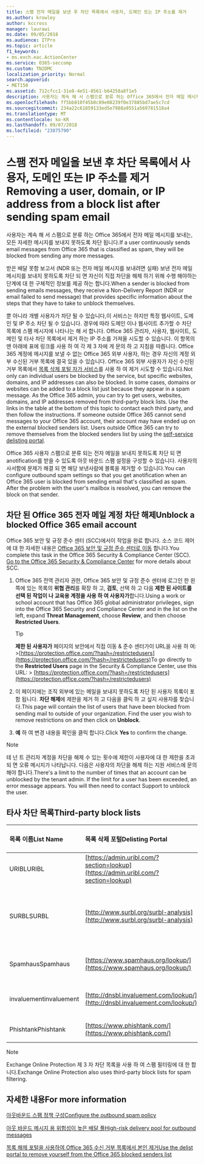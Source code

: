 ```yaml
---
title: 스팸 전자 메일을 보낸 후 차단 목록에서 사용자, 도메인 또는 IP 주소를 제거
ms.author: krowley
author: kccross
manager: laurawi
ms.date: 09/05/2018
ms.audience: ITPro
ms.topic: article
f1_keywords:
- ms.exch.eac.ActionCenter
ms.service: O365-seccomp
ms.custom: TN2DMC
localization_priority: Normal
search.appverid:
- MET150
ms.assetid: 712cfcc1-31e8-4e51-8561-b64258a8f1e5
description: 사용자는 계속 해 서 스팸으로 분류 하는 Office 365에서 전자 메일 메시지를 보내는, 모든 자세한 메시지를 보내지 못하도록 차단 됩니다.
ms.openlocfilehash: ff5bb010f45b0c89e08239f0e37885bd7ae5c7cd
ms.sourcegitcommit: 234a22c61859133ed5e7988a9551a569781518a4
ms.translationtype: MT
ms.contentlocale: ko-KR
ms.lasthandoff: 09/07/2018
ms.locfileid: "23875790"
---
```

# <a name="removing-a-user-domain-or-ip-address-from-a-block-list-after-sending-spam-email"></a><span data-ttu-id="0ffa7-103">스팸 전자 메일을 보낸 후 차단 목록에서 사용자, 도메인 또는 IP 주소를 제거</span><span class="sxs-lookup"><span data-stu-id="0ffa7-103">Removing a user, domain, or IP address from a block list after sending spam email</span></span>

<span data-ttu-id="0ffa7-104">사용자는 계속 해 서 스팸으로 분류 하는 Office 365에서 전자 메일 메시지를 보내는, 모든 자세한 메시지를 보내지 못하도록 차단 됩니다.</span><span class="sxs-lookup"><span data-stu-id="0ffa7-104">If a user continuously sends email messages from Office 365 that is classified as spam, they will be blocked from sending any more messages.</span></span> 
  
<span data-ttu-id="0ffa7-105">받은 배달 못함 보고서 (NDR 또는 전자 메일 메시지를 보내려면 실패) 보낸 전자 메일 메시지를 보내지 못하도록 차단 되 면 자신이 직접 차단을 해제 하기 위해 수행 해야하는 단계에 대 한 구체적인 정보를 제공 하는 합니다.</span><span class="sxs-lookup"><span data-stu-id="0ffa7-105">When a sender is blocked from sending emails messages, they receive a Non-Delivery Report (NDR or email failed to send message) that provides specific information about the steps that they have to take to unblock themselves.</span></span>
  
<span data-ttu-id="0ffa7-p101">뿐 아니라 개별 사용자가 차단 될 수 있습니다,이 서비스는 하지만 특정 웹사이트, 도메인 및 IP 주소 차단 될 수 있습니다. 경우에 따라 도메인 이나 웹사이트 추가할 수 차단 목록에 스팸 메시지에 나타나는 해 서 합니다. Office 365 관리자, 사용자, 웹사이트, 도메인 및 타사 차단 목록에서 제거 하는 IP 주소를 가져올 시도할 수 있습니다. 이 항목의 맨 아래에 표에 링크를 사용 하 여 각 제 3 자에 게 문의 하 고 지침을 따릅니다. Office 365 계정에 메시지를 보낼 수 없는 Office 365 외부 사용자, 하는 경우 자신의 계정 외부 수신된 거부 목록에 결국 있을 수 있습니다. Office 365 외부 사용자가 자신 수신된 거부 목록에서 [목록 삭제 포털 자가 서비스](https://technet.microsoft.com/library/mt661881%28v=exchg.150%29.aspx)를 사용 하 여 제거 시도할 수 있습니다.</span><span class="sxs-lookup"><span data-stu-id="0ffa7-p101">Not only can individual users be blocked by the service, but specific websites, domains, and IP addresses can also be blocked. In some cases, domains or websites can be added to a block list just because they appear in a spam message. As the Office 365 admin, you can try to get users, websites, domains, and IP addresses removed from third-party block lists. Use the links in the table at the bottom of this topic to contact each third party, and then follow the instructions. If someone outside Office 365 cannot send messages to your Office 365 account, their account may have ended up on the external blocked senders list. Users outside Office 365 can try to remove themselves from the blocked senders list by using the [self-service delisting portal](https://technet.microsoft.com/library/mt661881%28v=exchg.150%29.aspx).</span></span>
  
<span data-ttu-id="0ffa7-p102">Office 365 사용자 스팸으로 분류 되는 전자 메일을 보내지 못하도록 차단 되 면 anotification를 받을 수 있도록 아웃 바운드 스팸 설정을 구성할 수 있습니다. 사용자의 사서함에 문제가 해결 되 면 해당 보낸사람에 블록을 제거할 수 있습니다.</span><span class="sxs-lookup"><span data-stu-id="0ffa7-p102">You can configure outbound spam settings so that you get anotification when an Office 365 user is blocked from sending email that's classified as spam. After the problem with the user's mailbox is resolved, you can remove the block on that sender.</span></span>
  
## <a name="unblock-a-blocked-office-365-email-account"></a><span data-ttu-id="0ffa7-114">차단 된 Office 365 전자 메일 계정 차단 해제</span><span class="sxs-lookup"><span data-stu-id="0ffa7-114">Unblock a blocked Office 365 email account</span></span>

<span data-ttu-id="0ffa7-p103">Office 365 보안 및 규정 준수 센터 (SCC)에서이 작업을 완료 합니다. 소스 코드 제어에 대 한 자세한 내용은 [Office 365 보안 및 규정 준수 센터로 이동](go-to-the-securitycompliance-center.md) 합니다.</span><span class="sxs-lookup"><span data-stu-id="0ffa7-p103">You complete this task in the Office 365 Security & Compliance Center (SCC). [Go to the Office 365 Security & Compliance Center](go-to-the-securitycompliance-center.md) for more details about SCC.</span></span>

1. <span data-ttu-id="0ffa7-117">Office 365 전역 관리자 권한, Office 365 보안 및 규정 준수 센터에 로그인 한 왼쪽에 있는 목록의 **위협 관리**를 확장 하 고, **검토**, 선택 하 고 다음 **제한 된 사이트를 선택 된 작업이 나 교육용 계정을 사용 하 여 사용자가**합니다.</span><span class="sxs-lookup"><span data-stu-id="0ffa7-117">Using a work or school account that has Office 365 global administrator privileges, sign into the Office 365 Security and Compliance Center and in the list on the left, expand **Threat Management**, choose **Review**, and then choose **Restricted Users**.</span></span>
    
    > [!TIP]
    > <span data-ttu-id="0ffa7-118">**제한 된 사용자가** 페이지의 보안에서 직접 이동 &amp; 준수 센터가이 URL을 사용 하 여: >[https://protection.office.com/?hash=/restrictedusers](https://protection.office.com/?hash=/restrictedusers)</span><span class="sxs-lookup"><span data-stu-id="0ffa7-118">To go directly to the **Restricted Users** page in the Security &amp; Compliance Center, use this URL: > [https://protection.office.com/?hash=/restrictedusers](https://protection.office.com/?hash=/restrictedusers)</span></span>

2. <span data-ttu-id="0ffa7-p104">이 페이지에는 조직 외부에 있는 메일을 보내지 못하도록 차단 된 사용자 목록이 포함 됩니다.  **차단 해제**에 제한을 제거 하 고 다음을 클릭 하 고 싶지 사용자를 찾습니다.</span><span class="sxs-lookup"><span data-stu-id="0ffa7-p104">This page will contain the list of users that have been blocked from sending mail to outside of your organization.  Find the user you wish to remove restrictions on and then click on **Unblock**.</span></span>

3. <span data-ttu-id="0ffa7-121">**예** 하 여 변경 내용을 확인을 클릭 합니다.</span><span class="sxs-lookup"><span data-stu-id="0ffa7-121">Click **Yes** to confirm the change.</span></span> 
    
> [!NOTE]
> <span data-ttu-id="0ffa7-p105">테 넌 트 관리자 계정을 차단을 해제 수 있는 횟수에 제한이 사용자에 대 한 제한을 초과 되 면 오류 메시지가 나타납니다. 다음은 사용자의 차단을 해제 하는 지원 서비스에 문의 해야 합니다.</span><span class="sxs-lookup"><span data-stu-id="0ffa7-p105">There's a limit to the number of times that an account can be unblocked by the tenant admin. If the limit for a user has been exceeded, an error message appears. You will then need to contact Support to unblock the user.</span></span> 
  
## <a name="third-party-block-lists"></a><span data-ttu-id="0ffa7-124">타사 차단 목록</span><span class="sxs-lookup"><span data-stu-id="0ffa7-124">Third-party block lists</span></span>

|<span data-ttu-id="0ffa7-125">**목록 이름**</span><span class="sxs-lookup"><span data-stu-id="0ffa7-125">**List Name**</span></span>|<span data-ttu-id="0ffa7-126">**목록 삭제 포털**</span><span class="sxs-lookup"><span data-stu-id="0ffa7-126">**Delisting Portal**</span></span>|<span data-ttu-id="0ffa7-127">**자세한 내용**</span><span class="sxs-lookup"><span data-stu-id="0ffa7-127">**For more information**</span></span>|
|:-----|:-----|:-----|
|<span data-ttu-id="0ffa7-128">URIBL</span><span class="sxs-lookup"><span data-stu-id="0ffa7-128">URIBL</span></span>  <br/> |[https://admin.uribl.com/?section=lookup](https://admin.uribl.com/?section=lookup) <br/> |[<span data-ttu-id="0ffa7-129">URIBL 웹사이트</span><span class="sxs-lookup"><span data-stu-id="0ffa7-129">URIBL website </span></span>](https://uribl.com/) <br/> |
|<span data-ttu-id="0ffa7-130">SURBL</span><span class="sxs-lookup"><span data-stu-id="0ffa7-130">SURBL</span></span>  <br/> |[http://www.surbl.org/surbl-analysis](http://www.surbl.org/surbl-analysis) <br/> |[<span data-ttu-id="0ffa7-131">SURBL URI 신뢰도 데이터 소개 (영문)</span><span class="sxs-lookup"><span data-stu-id="0ffa7-131">Introducing SURBL URI reputation data</span></span>](http://www.surbl.org/) <br/> |
|<span data-ttu-id="0ffa7-132">Spamhaus</span><span class="sxs-lookup"><span data-stu-id="0ffa7-132">Spamhaus</span></span>  <br/> |[https://www.spamhaus.org/lookup/](https://www.spamhaus.org/lookup/) <br/> |[<span data-ttu-id="0ffa7-133">이해 필터링 이해</span><span class="sxs-lookup"><span data-stu-id="0ffa7-133">Understanding DNSBL Filtering</span></span>](https://www.spamhaus.org/whitepapers/dnsbl_function/) <br/> |
|<span data-ttu-id="0ffa7-134">invaluement</span><span class="sxs-lookup"><span data-stu-id="0ffa7-134">invaluement</span></span>  <br/> |[http://dnsbl.invaluement.com/lookup/](http://dnsbl.invaluement.com/lookup/) <br/> |[<span data-ttu-id="0ffa7-135">invaluement 스팸 방지 목록</span><span class="sxs-lookup"><span data-stu-id="0ffa7-135">invaluement anti-spam list</span></span>](http://dnsbl.invaluement.com/) <br/> |
|<span data-ttu-id="0ffa7-136">Phishtank</span><span class="sxs-lookup"><span data-stu-id="0ffa7-136">Phishtank</span></span>  <br/> |[https://www.phishtank.com/](https://www.phishtank.com/) <br/> |[<span data-ttu-id="0ffa7-137">PhishTank FAQ</span><span class="sxs-lookup"><span data-stu-id="0ffa7-137">PhishTank FAQ</span></span>](https://www.phishtank.com/faq.php) <br/> |
   
> [!NOTE]
> <span data-ttu-id="0ffa7-138">Exchange Online Protection 제 3 자 차단 목록을 사용 하 여 스팸 필터링에 대 한 합니다.</span><span class="sxs-lookup"><span data-stu-id="0ffa7-138">Exchange Online Protection also uses third-party block lists for spam filtering.</span></span> 
   
## <a name="for-more-information"></a><span data-ttu-id="0ffa7-139">자세한 내용</span><span class="sxs-lookup"><span data-stu-id="0ffa7-139">For more information</span></span>

[<span data-ttu-id="0ffa7-140">아웃바운드 스팸 정책 구성</span><span class="sxs-lookup"><span data-stu-id="0ffa7-140">Configure the outbound spam policy</span></span>](configure-the-outbound-spam-policy.md)
  
[<span data-ttu-id="0ffa7-141">아웃 바운드 메시지 용 위험성이 높은 배달 풀</span><span class="sxs-lookup"><span data-stu-id="0ffa7-141">High-risk delivery pool for outbound messages</span></span>](high-risk-delivery-pool-for-outbound-messages.md)

[<span data-ttu-id="0ffa7-142">목록 해제 포털을 사용하여 Office 365 수신 거부 목록에서 본인 제거</span><span class="sxs-lookup"><span data-stu-id="0ffa7-142">Use the delist portal to remove yourself from the Office 365 blocked senders list</span></span>](use-the-delist-portal-to-remove-yourself-from-the-office-365-blocked-senders-lis.md)
  

  

